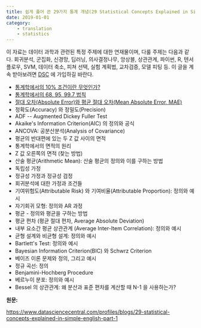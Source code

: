 ```yaml
---
title: 쉽게 풀어 쓴 29가지 통계 개념(29 Statistical Concepts Explained in Simple English)
date: 2019-01-01
category: 
    - translation 
    - statistics
---
```


이 자료는 데이터 과학과 관련된 특정 주제에 대한 연재물이며, 다룰 주제는 다음과 같다. 회귀분석, 군집화, 신경망, 딥러닝, 의사결정나무, 앙상블, 상관관계, 파이썬, R, 텐서플로우, SVM, 데이터 축소, 피쳐 선택, 실험 계획법, 교차검증, 모델 피팅 등. 이 글을 계속 받아보려면 [DSC](https://www.datasciencecentral.com/profiles/blogs/check-out-our-dsc-newsletter) 에 가입하길 바란다.

* [통계학에서의 10% 조건이란 무엇인가?](<https://chukycheese.github.io/translation/statistics/ten-condition/>)
* [통계학에서의 68, 95, 99.7 법칙](<https://chukycheese.github.io/translation/statistics/general-rules-in-statistics/>)
* [절대 오차(Absolute Error)와 평균 절대 오차(Mean Absolute Error, MAE)](<https://chukycheese.github.io/translation/statistics/absolute-error-and-mean-absolute-error/>)
* 정확도(Accuracy) 와 정밀도(Precision)
* ADF -- Augmented Dickey Fuller Test
* Akaike's Information Criterion(AIC) 의 정의와 공식
* ANCOVA: 공분산분석(Analysis of Covariance)
* 평균의 반대편에 있는 두 Z 값 사이의 면적
* 통계학에서의 면적의 원리
* Z 값 오른쪽의 면적 (찾는 방법)
* 산술 평균(Arithmetic Mean): 산술 평균의 정의와 이를 구하는 방법
* 독립성 가정
* 정규성 가정과 정규성 검정
* 회귀분석에 대한 가정과 조건들
* 기여위험도(Attributable Risk) 와 기여비율(Attributable Proportion): 정의와 예시
* 자기회귀 모형: 정의와 AR 과정
* 평균 - 정의와 평균을 구하는 방법
* 평균 편차 (평균 절대 편차, Average Absolute Deviation)
* 내부 요소간 평균 상관관계 (Average Inter-Item Correlation): 정의와 예시
* 균형 설계와 비균형 설계: 정의와 예시
* Bartlett's Test: 정의와 예시
* Bayesian Information Criterion(BIC) 와 Schwrz Criterion
* 베이즈 이론 문제와 정의, 그리고 예시
* 정규 곡선: 정의
* Benjamini-Hochberg Procedure
* 베르누이 분포: 정의와 예시
* Bessel 의 상관관계: 왜 분산과 표준 편차를 계산할 때 N-1 을 사용하는가?

**원문:**

<https://www.datasciencecentral.com/profiles/blogs/29-statistical-concepts-explained-in-simple-english-part-1>
